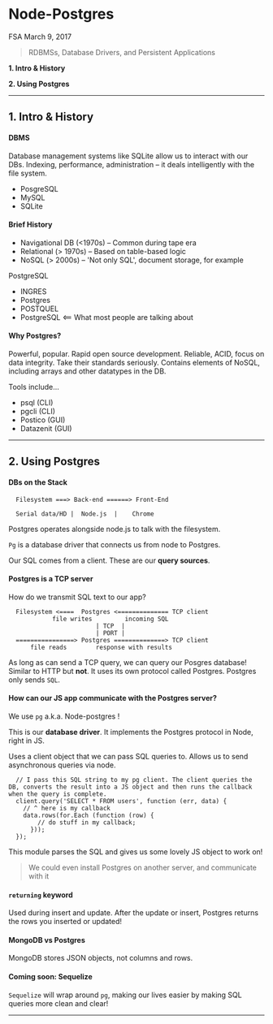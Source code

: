 # Node-Postgres
FSA March 9, 2017
> RDBMSs, Database Drivers, and Persistent Applications

**1. Intro & History**

**2. Using Postgres**

_____
## 1. Intro & History
#### DBMS
Database management systems like SQLite allow us to interact with our DBs. Indexing, performance, administration – it deals intelligently with the file system.

- PosgreSQL
- MySQL
- SQLite

#### Brief History
* Navigational DB (<1970s) – Common during tape era
* Relational (> 1970s) – Based on table-based logic
* NoSQL (> 2000s) – 'Not only SQL', document storage, for example

PostgreSQL
- INGRES
- Postgres
- POSTQUEL
- PostgreSQL <== What most people are talking about

#### Why Postgres?
Powerful, popular. Rapid open source development. Reliable, ACID, focus on data integrity. Take their standards seriously. Contains elements of NoSQL, including arrays and other datatypes in the DB.

Tools include...
- psql (CLI)
- pgcli (CLI)
- Postico (GUI)
- Datazenit (GUI)

____

## 2. Using Postgres
#### DBs on the Stack
      Filesystem ===> Back-end ======> Front-End

      Serial data/HD |  Node.js  |    Chrome


Postgres operates alongside node.js to talk with the filesystem.

`Pg` is a database driver that connects us from node to Postgres.

Our SQL comes from a client. These are our **query sources**.

#### Postgres is a TCP server
How do we transmit SQL text to our app?

      Filesystem <====  Postgres <============== TCP client
                file writes         incoming SQL
                            | TCP  |
                            | PORT |
      ================> Postgres ==============> TCP client
          file reads        response with results

As long as can send a TCP query, we can query our Posgres database! Similar to HTTP but **not**. It uses its own protocol called Postgres. Postgres only sends `SQL`.

#### How can our JS app communicate with the Postgres server?
We use `pg` a.k.a. Node-postgres !

This is our **database driver**. It implements the Postgres protocol in Node, right in JS.

Uses a client object that we can pass SQL queries to. Allows us to send asynchronous queries via node.

      // I pass this SQL string to my pg client. The client queries the DB, converts the result into a JS object and then runs the callback when the query is complete.
      client.query('SELECT * FROM users', function (err, data) {
        // ^ here is my callback
        data.rows(for.Each (function (row) {
            // do stuff in my callback;
          }));
      });

This module parses the SQL and gives us some lovely JS object to work on!

> We could even install Postgres on another server, and communicate with it

#### `returning` keyword
Used during insert and update. After the update or insert, Postgres returns the rows you inserted or updated!

#### MongoDB vs Postgres
MongoDB stores JSON objects, not columns and rows.

#### Coming soon: Sequelize
`Sequelize` will wrap around `pg`, making our lives easier by making SQL queries more clean and clear!

____
